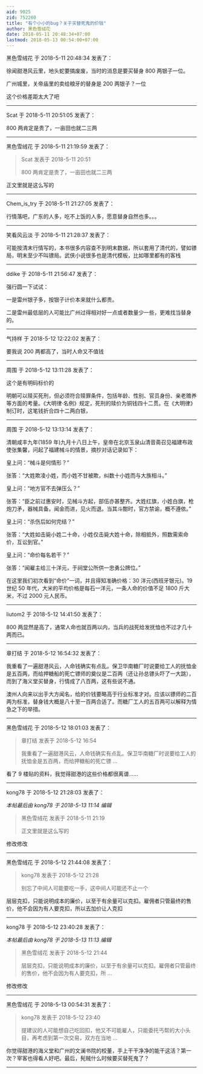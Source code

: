 ```yaml
---
aid: 9025
zid: 752260
title: "有个小小的bug？关于买替死鬼的价钱"
author: 黑色雪绒花
date: 2018-05-11 20:48:34+07:00
lastmod: 2018-05-13 00:54:00+07:00
---
```


黑色雪绒花 于 2018-5-11 20:48:34 发表了：

徐闻甜港风云里，地头蛇要搞废废，当时的消息是要买替身 800 两银子一位。

广州城里，关帝庙里的卖给粮牙的替身是 200 两银子？一位

这个价格差距太大了吧

---

Scat 于 2018-5-11 20:51:05 发表了：

800 两肯定是贵了，一亩田也就二三两

---

黑色雪绒花 于 2018-5-11 21:19:59 发表了：

> Scat 发表于 2018-5-11 20:51
>
> 800 两肯定是贵了，一亩田也就二三两

正文里就是这么写的

---

Chem_is_try 于 2018-5-11 21:27:05 发表了：

行情落吧，广东的人多，吃不上饭的人多，愿意替身自然也多。。。

---

笑看风云淡 于 2018-5-11 21:28:37 发表了：

可能按清末行情写的，本书很多内容查不到明末数据，所以套用了清代的，譬如镖局，明末至少不叫镖局。武侠小说很多也是清代模板，比如哪里都有的客栈

---

ddike 于 2018-5-11 21:56:47 发表了：

强行圆一下试试：

一是雷州银子多，按银子计价本来就什么都贵。

二是雷州最低层的人可能比广州过得相对好一点或者数量少一些，更难找当替身的。

---

气持样 于 2018-5-12 12:22:02 发表了：

要我说 200 两都高了，当时人命又不值钱

---

周围 于 2018-5-12 13:11:28 发表了：

这个是有明码标价的

明朝可以赎买死刑，但必须符合赎罪条件，包括年龄、性别、官员身份、亲老赡养等方面的考量。《大明律·名例》规定，死刑的赎价为铜钱四十二贯。在《大明律》制订时，这笔钱折合四十二两白银，

---

周围 于 2018-5-12 13:13:14 发表了：

清朝咸丰九年(1859 年)九月十八日上午，皇帝在北京玉泉山清音斋召见福建布政使张集馨，问起了福建械斗的情景，摘抄对话记录如下：

皇上问：“械斗是何情形？”

张答：“大姓欺凌小姓，而小姓不甘被欺，纠数十小姓而与大族相斗。”

皇上问：“地方官不去弹压么？”

张答：“臣之前过惠安时，见械斗方起，部伍亦甚整齐。大姓红旗，小姓白旗，枪炮刀矛，器械具备。闻金而进，见火而退。当其斗酣时，官方禁谕，概不遵依。”

皇上问：“杀伤后如何完结？”

张答：“大姓如击毙小姓二十命，小姓仅击毙大姓十命，除相抵外，照数需索命价，互讼到官。”

皇上问：“命价每名若干？”

张答：“闻雇主给三十洋元，于祠堂公所供一忠勇公牌位。”

在这里我们初次看到“命价”一词，并且得知准确价格：30 洋元(西班牙银元)。19 世纪 50 年代，大米的平均价格是每石一洋元，一条人命的价值不足 1800 斤大米，不过 2000 元人民币。

---

liutom2 于 2018-5-12 14:41:50 发表了：

800 两显然是高了，通常人命也就百两以内，当兵的战死给发抚恤也不过才几十两而已。

---

章打结 于 2018-5-12 16:54:32 发表了：

我重看了一遍甜港风云，人命钱确实有点乱。保卫华南糖厂时说要给工人的抚恤金是五百两，而给押糖船的死亡镖师的奠仪是二百两（还让孙总镖头吓了一大跳），而到了海义堂买替身，行情成了八百两，这有些说不通。

澳州人向来以出手大方闻名，给的价钱要略高于行业标准才对。应该以镖师的二百两为标准，替身钱大概是八十至一百两合适了。而糖厂工人的五百两可以解释为情急之下的举措。

---

黑色雪绒花 于 2018-5-12 18:01:03 发表了：

> 章打结 发表于 2018-5-12 16:54
>
> 我重看了一遍甜港风云，人命钱确实有点乱。保卫华南糖厂时说要给工人的抚恤金是五百两，而给押糖船的死亡镖 ...

看了 9 楼贴的资料，我觉得甜港的这些价格都很离谱……

---

kong78 于 2018-5-12 21:28:03 发表了：

_本帖最后由 kong78 于 2018-5-13 11:14 编辑_

> 黑色雪绒花 发表于 2018-5-11 21:19
>
> 正文里就是这么写的

修改修改

---

黑色雪绒花 于 2018-5-12 21:44:08 发表了：

> kong78 发表于 2018-5-12 21:28
>
> 别忘了中间人可能要吃一手，这中间人可能还不止一个

层层克扣，只能说明成本的廉价，以至于有余量可以克扣。雇佣者只管最终的售价，他不会因为有人要克扣，所以去加价让人克扣

---

kong78 于 2018-5-12 23:40:28 发表了：

_本帖最后由 kong78 于 2018-5-13 11:13 编辑_

> 黑色雪绒花 发表于 2018-5-12 21:44
>
> 层层克扣，只能说明成本的廉价，以至于有余量可以克扣。雇佣者只管最终的售价，他不会因为有人要克扣，所 ...

修改修改

---

黑色雪绒花 于 2018-5-13 00:54:31 发表了：

> kong78 发表于 2018-5-12 23:40
>
> 提建议的人可能想自己吃回扣，他又不可能雇人，只能委托丐帮的大小头目，再考虑到第一次交易，双方在当地 ...

你觉得甜港的海义堂和广州的文澜书院的校董，手上干干净净的能干这活？第一次？宰客也得看人好吧。最后，髡贼什么时候要买替死鬼了？

---
